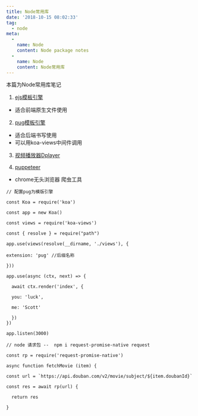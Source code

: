 ```yaml
---
title: Node常用库
date: '2018-10-15 08:02:33'
tag: 
  - node
meta:
  -
    name: Node
    content: Node package notes
  -
    name: Node
    content: Node常用库
---
```

本篇为Node常用库笔记
<!-- more -->

1. [ejs模板引擎](https://github.com/tj/ejs)
  * 适合前端原生文件使用
2. [pug模板引擎](https://github.com/pugjs/pug)
  * 适合后端书写使用
  * 可以用koa-views中间件调用
3. [视频播放器Dplayer](https://github.com/MoePlayer/DPlayer)

4. [puppeteer](https://github.com/GoogleChrome/puppeteer)
  * chrome无头浏览器 爬虫工具

```
// 配置pug为模版引擎

const Koa = require('koa')

const app = new Koa()

const views = require('koa-views')

const { resolve } = require("path")

app.use(views(resolve(__dirname, './views'), {

extension: 'pug' //后缀名称

}))

app.use(async (ctx, next) => {

  await ctx.render('index', {
  
  you: 'luck',
  
  me: 'Scott'
  
  })
})

app.listen(3000)
```

```
// node 请求包 --  npm i request-promise-native request

const rp = require('request-promise-native')

async function fetchMovie (item) {

const url = `https://api.douban.com/v2/movie/subject/${item.doubanId}`

const res = await rp(url) {

  return res

}
```


